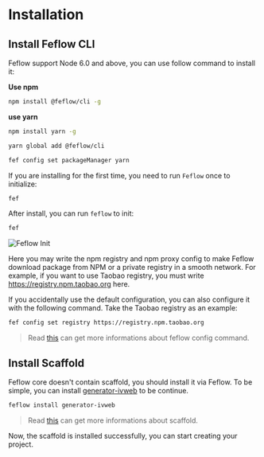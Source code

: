 # Installation

## Install Feflow CLI

Feflow support Node 6.0 and above, you can use follow command to install it:

**Use npm**

```sh
npm install @feflow/cli -g
```

**use yarn**

```sh
npm install yarn -g

yarn global add @feflow/cli

fef config set packageManager yarn
```

If you are installing for the first time, you need to run `Feflow` once to initialize:

```sh
fef
```


After install, you can run `feflow` to init:

```sh
fef
```

![Feflow Init](https://pub.idqqimg.com/45b5f10631af4b6da8a7c81ac8eea01c.svg)

Here you may write the npm registry and npm proxy config to make Feflow download package from NPM or a private registry in a smooth network. For example, if you want to use Taobao registry, you must write https://registry.npm.taobao.org here.

If you accidentally use the default configuration, you can also configure it with the following command. Take the Taobao registry as an example:

```sh
fef config set registry https://registry.npm.taobao.org
```

> Read [this](./base-plugins-inner.md#Global-Config-Plugin) can get more informations about feflow config command.

## Install Scaffold

Feflow core doesn't contain scaffold, you should install it via Feflow. To be simple, you can install [generator-ivweb](https://github.com/feflow/generator-ivweb) to be continue.

```sh
feflow install generator-ivweb
```

> Read [this](./advance-scaffold-custom.md) can get more informations about scaffold.

Now, the scaffold is installed successfully, you can start creating your project.

